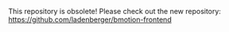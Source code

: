 This repository is obsolete! Please check out the new repository: https://github.com/ladenberger/bmotion-frontend

